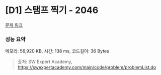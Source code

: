 # [D1] 스탬프 찍기 - 2046 

[문제 링크](https://swexpertacademy.com/main/code/problem/problemDetail.do?contestProbId=AV5QKdT6AyYDFAUq) 

### 성능 요약

메모리: 56,920 KB, 시간: 138 ms, 코드길이: 36 Bytes



> 출처: SW Expert Academy, https://swexpertacademy.com/main/code/problem/problemList.do